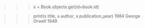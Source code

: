 >>> x = Book.objects.get(id=book.id)

>>> print(x.title, x.author, x.publication_year)
1984 George Orwell 1949